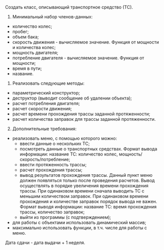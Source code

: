 <!--Разделы, необходимые для выполнения ну или то, что закрепляем-->

Создать класс, описывающий транспортное средство (ТС).

1. Минимальный набор членов-данных:
- количество колес;
- пробег;
- объем бака;
- скорость движения - вычисляемое значение. Функция от мощности и количества колес;
- мощность двигателя;
- потребление двигателя - вычисляемое значение. Функция от мощности;
- время в пути;
- название.
1. Реализовать следующие методы:
- параметрический конструктор;
- деструктор (выводит сообщение об удалении объекта);
- расчет потребления двигателя;
- расчет скорости движения;
- расчет времени прохождения трассы заданной протяженности;
- расчет количества заправок для трассы заданной протяженности.
2. Дополнительные требования:
- реализовать меню, с помощью которого можно:
	- ввести данные о нескольких ТС;
	- посмотреть данные о транспортных средствах. Формат вывода информации:
		название ТС: количество колес, мощность/скорость/потребление;
	- ввести протяженность трассы;
	- расчет прохождения трассы;
	- вывод результатов прохождения трассы. Данный пункт меню должен появляться только после проведения расчетов. Вывод осуществлять в порядке увеличения времени прохождения трассы. При одинаковом времени сначала выводить ТС с меньшим количеством заправок. При одинаковом времени прохождения и количестве заправок порядок вывода не важен. Формат выводя информации: 
		название ТС: время прохождения трассы, количество заправок;
	- выйти из программы (с подтверждением);
- для работы с объектами использовать динамический массив;
- максимально использовать функции, в т.ч. числе для работы с меню.

Дата сдачи - дата выдачи + 1 неделя.